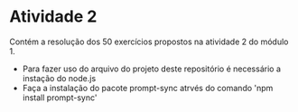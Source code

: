 # Atividade 2

Contém a resolução dos 50 exercícios propostos na atividade 2 do módulo 1.

* Para fazer uso do arquivo do projeto deste repositório é necessário a instação do node.js
* Faça a instalação do pacote prompt-sync atrvés do comando 'npm install prompt-sync'
